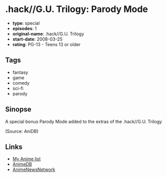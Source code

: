 # .hack//G.U. Trilogy: Parody Mode

-   **type**: special
-   **episodes**: 1
-   **original-name**: .hack//G.U. Trilogy
-   **start-date**: 2008-03-25
-   **rating**: PG-13 - Teens 13 or older

## Tags

-   fantasy
-   game
-   comedy
-   sci-fi
-   parody

## Sinopse

A special bonus Parody Mode added to the extras of the .hack//G.U. Trilogy

(Source: AniDB)

## Links

-   [My Anime list](https://myanimelist.net/anime/4469/hack__GU_Trilogy__Parody_Mode)
-   [AnimeDB](http://anidb.info/perl-bin/animedb.pl?show=anime&aid=5459)
-   [AnimeNewsNetwork](http://www.animenewsnetwork.com/encyclopedia/anime.php?id=8719)
